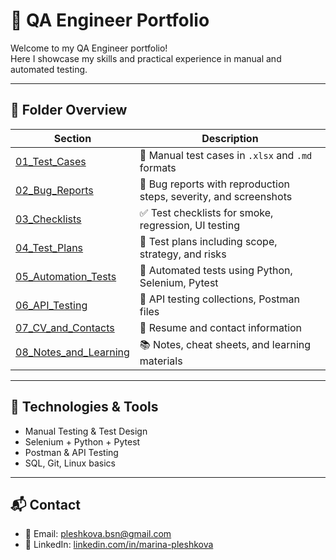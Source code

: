 # 💼 QA Engineer Portfolio

Welcome to my QA Engineer portfolio!  
Here I showcase my skills and practical experience in manual and automated testing.

---

## 📂 Folder Overview

| Section | Description |
|---------|-------------|
| [01_Test_Cases](./01_Test_Cases) | 📄 Manual test cases in `.xlsx` and `.md` formats |
| [02_Bug_Reports](./02_Bug_Reports) | 🐞 Bug reports with reproduction steps, severity, and screenshots |
| [03_Checklists](./03_Checklists) | ✅ Test checklists for smoke, regression, UI testing |
| [04_Test_Plans](./04_Test_Plans) | 📝 Test plans including scope, strategy, and risks |
| [05_Automation_Tests](./05_Automation_Tests) | 🤖 Automated tests using Python, Selenium, Pytest |
| [06_API_Testing](./06_API_Testing) | 🔌 API testing collections, Postman files |
| [07_CV_and_Contacts](./07_CV_and_Contacts) | 📄 Resume and contact information |
| [08_Notes_and_Learning](./08_Notes_and_Learning) | 📚 Notes, cheat sheets, and learning materials |

---

## 🔧 Technologies & Tools

- Manual Testing & Test Design  
- Selenium + Python + Pytest  
- Postman & API Testing  
- SQL, Git, Linux basics  

---

## 📬 Contact

- 📧 Email: pleshkova.bsn@gmail.com
- 💼 LinkedIn: [linkedin.com/in/marina-pleshkova](https://linkedin.com/in/marina-pleshkova)
